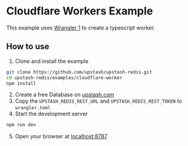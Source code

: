 # Cloudflare Workers Example

This example uses
[Wrangler 1](https://developers.cloudflare.com/workers/wrangler/) to create a
typescript worker.

## How to use

1. Clone and install the example

```bash
git clone https://github.com/upstash/upstash-redis.git
cd upstash-redis/examples/cloudflare-worker
npm install
```

2. Create a free Database on [upstash.com](https://console.upstash.com/redis)
3. Copy the `UPSTASH_REDIS_REST_URL` and `UPSTASH_REDIS_REST_TOKEN` to
   `wrangler.toml`
4. Start the development server

```bash
npm run dev
```

5. Open your browser at [localhost:8787](http://localhost:8787)
